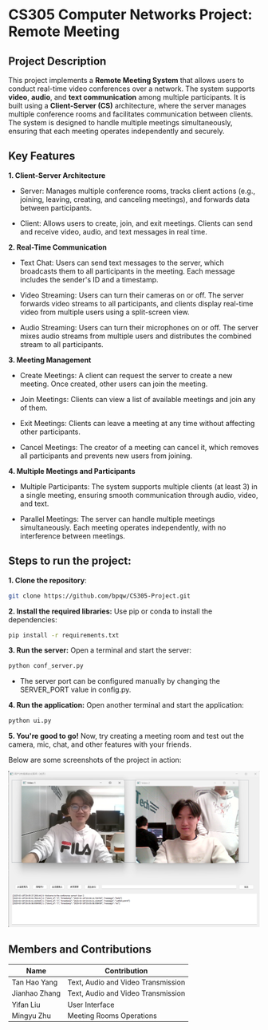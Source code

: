 # CS305 Computer Networks Project: Remote Meeting

## Project Description

This project implements a **Remote Meeting System** that allows users to conduct real-time video conferences over a network. The system supports **video**, **audio**, and **text communication** among multiple participants. It is built using a **Client-Server (CS)** architecture, where the server manages multiple conference rooms and facilitates communication between clients. The system is designed to handle multiple meetings simultaneously, ensuring that each meeting operates independently and securely.

## Key Features

**1. Client-Server Architecture**

- Server: Manages multiple conference rooms, tracks client actions (e.g., joining, leaving, creating, and canceling meetings), and forwards data between participants.

- Client: Allows users to create, join, and exit meetings. Clients can send and receive video, audio, and text messages in real time.

**2. Real-Time Communication**

- Text Chat: Users can send text messages to the server, which broadcasts them to all participants in the meeting. Each message includes the sender's ID and a timestamp.

- Video Streaming: Users can turn their cameras on or off. The server forwards video streams to all participants, and clients display real-time video from multiple users using a split-screen view.

- Audio Streaming: Users can turn their microphones on or off. The server mixes audio streams from multiple users and distributes the combined stream to all participants.

**3. Meeting Management**

- Create Meetings: A client can request the server to create a new meeting. Once created, other users can join the meeting.

- Join Meetings: Clients can view a list of available meetings and join any of them.

- Exit Meetings: Clients can leave a meeting at any time without affecting other participants.

- Cancel Meetings: The creator of a meeting can cancel it, which removes all participants and prevents new users from joining.

**4. Multiple Meetings and Participants**

- Multiple Participants: The system supports multiple clients (at least 3) in a single meeting, ensuring smooth communication through audio, video, and text.

- Parallel Meetings: The server can handle multiple meetings simultaneously. Each meeting operates independently, with no interference between meetings.

## Steps to run the project:

**1. Clone the repository**:

```bash
git clone https://github.com/bpqw/CS305-Project.git
```

**2. Install the required libraries:**
Use pip or conda to install the dependencies:

```bash
pip install -r requirements.txt
```

**3. Run the server:**
Open a terminal and start the server:

```bash
python conf_server.py
```

- The server port can be configured manually by changing the SERVER_PORT value in config.py.

**4. Run the application:**
Open another terminal and start the application:

```bash
python ui.py
```

**5. You're good to go!**
Now, try creating a meeting room and test out the camera, mic, chat, and other features with your friends.

Below are some screenshots of the project in action:

![Meeting Room Interface](media/screenshot.png)

## Members and Contributions

| Name          | Contribution                       |
| ------------- | ---------------------------------- |
| Tan Hao Yang  | Text, Audio and Video Transmission |
| Jianhao Zhang | Text, Audio and Video Transmission |
| Yifan Liu     | User Interface                     |
| Mingyu Zhu    | Meeting Rooms Operations           |
